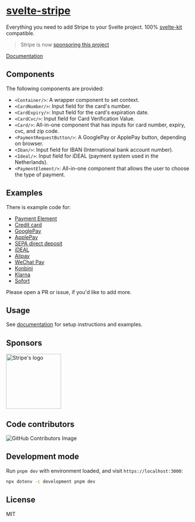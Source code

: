 # [svelte-stripe](https://sveltestripe.com)

Everything you need to add Stripe to your Svelte project. 100% [svelte-kit](https://kit.svelte.dev/) compatible.

> Stripe is now [sponsoring this project](#sponsors)

[Documentation](https://sveltestripe.com)

## Components

The following components are provided:

- `<Container/>`: A wrapper component to set context.
- `<CardNumber/>`: Input field for the card's number.
- `<CardExpiry/>`: Input field for the card's expiration date.
- `<CardCvc/>`: Input field for Card Verification Value.
- `<Card/>`: All-in-one component that has inputs for card number, expiry, cvc, and zip code.
- `<PaymentRequestButton/>`: A GooglePay or ApplePay button, depending on browser.
- `<Iban/>`: Input field for IBAN (International bank account number).
- `<Ideal/>`: Input field for iDEAL (payment system used in the Netherlands).
- `<PaymentElement/>`: All-in-one component that allows the user to choose the type of payment.

## Examples

There is example code for:

- [Payment Element](src/routes/examples/payment-element)
- [Credit card](src/routes/examples/credit-card)
- [GooglePay](src/routes/examples/payment-request)
- [ApplePay](src/routes/examples/payment-request)
- [SEPA direct deposit](src/routes/examples/sepa)
- [iDEAL](src/routes/examples/ideal)
- [Alipay](src/routes/examples/alipay)
- [WeChat Pay](src/routes/examples/wechat-pay)
- [Konbini](src/routes/examples/konbini)
- [Klarna](src/routes/examples/klarna)
- [Sofort](src/routes/examples/sofort)

Please open a PR or issue, if you'd like to add more.

## Usage

See [documentation](https://sveltestripe.com) for setup instructions and examples.

## Sponsors

<a href="https://stripe.com">
  <img src="https://raw.githubusercontent.com/joshnuss/svelte-stripe/main/static/logos/stripe.svg" width="150px" alt="Stripe's logo"/>
</a>

## Code contributors

![GitHub Contributors Image](https://contrib.rocks/image?repo=joshnuss/svelte-stripe)

## Development mode

Run `pnpm dev` with environment loaded, and visit `https://localhost:3000`:

```bash
npx dotenv -c development pnpm dev
```

## License

MIT
